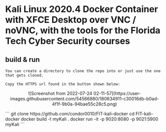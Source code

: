 # Kali Linux 2020.4 Docker Container with XFCE Desktop over VNC / noVNC, with the tools for the Florida Tech Cyber Security courses

## build & run

```
You can create a directory to clone the repo into or just use the one that gets cloned.

Copy the HTTPS url found in the button shown below:
```
<p align="center">
![Screenshot from 2022-07-24 02-11-57](https://user-images.githubusercontent.com/54566880/180634911-c30016db-b0ad-4f1f-9b0a-94bae55c28c5.png)
</p>
```
git clone https://github.com/condor0010/FIT-kali-docker
cd FIT-kali-docker
docker build -t myKali .
docker run -it -p 9020:8080 -p 9021:5900 myKali
```
